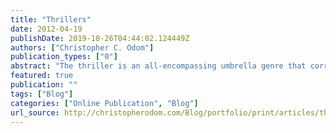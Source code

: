 ```yaml
---
title: "Thrillers"
date: 2012-04-19
publishDate: 2019-10-26T04:44:02.124449Z
authors: ["Christopher C. Odom"]
publication_types: ["0"]
abstract: "The thriller is an all-encompassing umbrella genre that corrals all other genres underneath it. It is difficult to determine if a movie is only a thriller. The most popular sub-genres of the thriller include spy, detective, psychological, horror, action, and supernatural thrillers. Thrillers habitually mix the tenants of other genres in a single film as well as the tenants of the sub-genres of the thriller. The main ingredient of a thriller is suspense, excitement, and tension, whereby thrillers set out to evoke an emotional reaction. Thrillers often create an atmosphere of creeping menace and sudden outbursts of violence, crime, and murder. Gunfights and chase scene are common set pieces. One of the main themes of thrillers is the existence of a double world -- one civilized and one savage. In Hollywood, the dark corrupt, dangerous, savage world is usually overcome by the status quo, but with lingering side effects. Thrillers also favor, loose, episodic structures with labyrinthine, maze-like plots, filled with myriad twists and tangles. There is a loss of control for both hero and spectator. Both hero and spectator become tangled up and a part of the same mysterious world that they are investigating."
featured: true
publication: ""
tags: ["Blog"]
categories: ["Online Publication", "Blog"]
url_source: http://christopherodom.com/Blog/portfolio/print/articles/thrillers/
---
```


